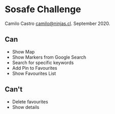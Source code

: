 # Sosafe Challenge

Camilo Castro <camilo@ninjas.cl>. September 2020.

## Can

- Show Map
- Show Markers from Google Search
- Search for specific keywords
- Add Pin to Favourites
- Show Favourites List

## Can't

- Delete favourites
- Show details
